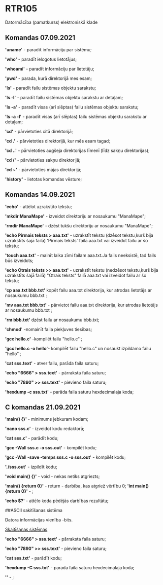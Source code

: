 # RTR105
Datormācība (pamatkurss) elektroniskā klade

## Komandas 07.09.2021

**'uname'** - paradīt informāciju par sistēmu;

**'who'** - paradīt ielogotus lietotājus;

**'whoami'** - paradīt informāciju par lietotāju;

**'pwd'** - parada, kurā direktorijā mes esam;

**'ls'** - paradīt failu sistēmas objektu sarakstu;

**'ls -l'** - paradīt failu sistēmas objektu sarakstu ar detaļam;

**'ls -a'** - paradīt visas (arī slēptas) failu sistēmas objektu sarakstu;

**'ls -a -l'** - paradīt visas (arī slēptas) failu sistēmas objektu sarakstu ar detaļam;

**'cd'** - pārvietoties citā direktorijā;

**'cd .'** - pārvietoties direktorijā, kur mēs esam tagad;

**'cd ..'** - pārvietoties augšeja direktorijas līmenī (līdz sakņu direktorijas);

**'cd /'** - pārvietoties sakņu direktorijā;

**'cd ~'** - pārvietoties mājas direktorijā;

**'history'** - lietotas komandas vēsture;

## Komandas 14.09.2021

**'echo'** - attēlot uzrakstīto tekstu;

**'mkdir ManaMape'** - izveidot direktoriju ar nosaukumu "ManaMape";

**'rmdir ManaMape'** - dzēst tukšu direktoriju ar nosaukumu "ManaMape";

**'echo Pirmais teksts > aaa.txt'** - uzrakstīt tekstu (dzēsot tekstu,kurš bija uzrakstīts šajā failā) 'Pirmais teksts' failā aaa.txt vai izveidot failu ar šo tekstu;

**'touch aaa.txt'** - mainīt laika zīmi failam aaa.txt.Ja fails neeksistē, tad fails būs izveidots;

**'echo Otrais teksts >> aaa.txt'** - uzrakstīt tekstu (nedzēsot tekstu,kurš bija uzrakstīts šajā failā) "Otrais teksts" failā aaa.txt vai izveidot failu ar šo tekstu;

**'cp aaa.txt bbb.txt'** kopēt failu aaa.txt direktorija, kur atrodas lietotājs ar nosaukumu bbb.txt ;

**'mv aaa.txt bbb.txt'** - pārvietot failu aaa.txt direktorija, kur atrodas lietotājs ar nosaukumu bbb.txt ;

**'rm bbb.txt'** dzēst failu ar nosaukumu bbb.txt;

**'chmod'** -nomainīt faila piekļuves tiesības;

**'gcc hello.c'** -kompilēt failu "hello.c" ;

**'gcc hello.c -o hello'**- kompilēt failu "hello.c" un nosaukt izpildamo failu "hello" ;

**'cat sss.text'** - atver failu, parāda faila saturu;

**'echo "6666" > sss.text'** - pārraksta faila saturu;

**'echo "7890" >> sss.text'** - pievieno faila saturu;

**'hexdump -c sss.txt'** - parāda faila saturu hexdecimalaja koda;


## C komandas 21.09.2021

**'main() {}'** - minimums jebkuram kodam;

**'nano sss.c'** - izveidot kodu redaktorā;

**'cat sss.c'** - parādīt kodu;

**'gcc -Wall sss.c -o sss.out'** - kompilēt kodu;

**'gcc -Wall -save -temps sss.c -o sss.out'** - kompilēt kodu;

**'./sss.out'** - izpildīt kodu;

**'void main() {}'** - void - nekas netiks atgriezts;

**'main() {return 0}'** - return - darbība, kas atgriež vērtību 0;
**'int main() {return 0}'** - ;

**'echo $?'** - attēlo koda pēdējās darbības rezultātu;

##ASCII sakitīšanas sistēma

Datora informācijas vienība -bits.

[Skaitīšanas sistēmas](https://myoctocat.com/assets/images/base-octocat.svg)

**'echo "6666" > sss.text'** - pārraksta faila saturu;

**'echo "7890" >> sss.text'** - pievieno faila saturu;

**'cat sss.txt'** - parādīt kodu;

**'hexdump -C sss.txt'** - parāda faila saturu hexdecimalaja koda;


**''** - ;







